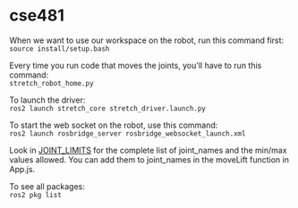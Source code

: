 # cse481

When we want to use our workspace on the robot, run this command first:\
`source install/setup.bash`

Every time you run code that moves the joints, you'll have to run this command:\
`stretch_robot_home.py`

To launch the driver:\
`ros2 launch stretch_core stretch_driver.launch.py`

To start the web socket on the robot, use this command:\
`ros2 launch rosbridge_server rosbridge_websocket_launch.xml`

Look in [JOINT_LIMITS](https://github.com/hello-robot/stretch_web_teleop/blob/bc7985cc9838c9bc3d40b631e328acb1a62e855a/src/shared/util.tsx#L64) for the complete list of joint_names and the min/max values allowed. You can add them to joint_names in the moveLift function in App.js.

To see all packages:\
`ros2 pkg list`
